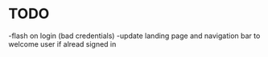 TODO
====

-flash on login (bad credentials)
-update landing page and navigation bar to welcome user if alread signed in
